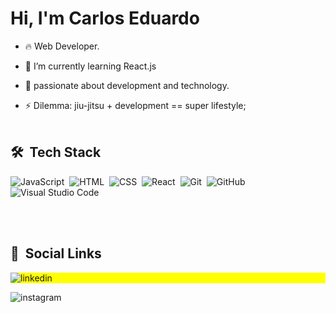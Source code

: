
<!--
**cadugomes06/cadugomes06** is a ✨ _special_ ✨ repository because its `README.md` (this file) appears on your GitHub profile.
-->
<h1 align="left">Hi,  I'm Carlos Eduardo</h1>

- 🔥  Web Developer. 

- 🌱 I’m currently learning React.js
 
- 🔭 passionate about development and technology.

- ⚡ Dilemma: jiu-jitsu + development == super lifestyle;
<br><br>
## 🛠 &nbsp;Tech Stack

![JavaScript](https://img.shields.io/badge/-JavaScript-05122A?style=flat&logo=javascript)&nbsp;
![HTML](https://img.shields.io/badge/-HTML-05122A?style=flat&logo=HTML5)&nbsp;
![CSS](https://img.shields.io/badge/-CSS-05122A?style=flat&logo=CSS3&logoColor=1572B6)&nbsp;
![React](https://img.shields.io/badge/-React-05122A?style=flat&logo=react)&nbsp;
![Git](https://img.shields.io/badge/-Git-05122A?style=flat&logo=git)&nbsp;
![GitHub](https://img.shields.io/badge/-GitHub-05122A?style=flat&logo=github)&nbsp;
![Visual Studio Code](https://img.shields.io/badge/-Visual%20Studio%20Code-05122A?style=flat&logo=visual-studio-code&logoColor=007ACC)&nbsp;

<br><br>

## 🦲 &nbsp;Social Links
<p align="left" style="background:yellow">
<a href="https://linkedin.com/in/carlos-eduardo-258821181" target="_blank"></a>
   <img align="center" src="https://img.shields.io/badge/-carloseduardo-05122A?style=flat&logo=linkedin" alt="linkedin"/>


<a href="https://instagram.com/gomes.cadu" target="_blank"></a>
 <img align="center" src="https://img.shields.io/badge/-gomes.cadu-05122A?style=flat&logo=instagram" alt="instagram"/>
 </p>
<!--
**cadugomes06/cadugomes06** is a ✨ _special_ ✨ repository because its `README.md` (this file) appears on your GitHub profile.
Here are some ideas to get you started:
- 🔭 I’m currently working on ...
- 🌱 I’m currently learning ...
- 👯 I’m looking to collaborate on ...
- 🤔 I’m looking for help with ...
- 💬 Ask me about ...
- 📫 How to reach me: ...
- 😄 Pronouns: ...
- ⚡ Fun fact: ...
-->

